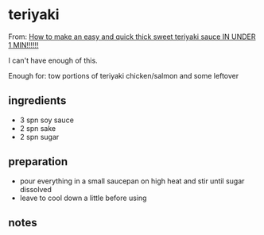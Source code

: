 # teriyaki

From: [How to make an easy and quick thick sweet teriyaki sauce IN UNDER 1 MIN!!!!!!](https://youtu.be/A9EoiCTNRIM)

I can't have enough of this.

Enough for: tow portions of teriyaki chicken/salmon and some leftover

## ingredients

- 3 spn soy sauce
- 2 spn sake
- 2 spn sugar

## preparation

- pour everything in a small saucepan on high heat and stir until sugar dissolved
- leave to cool down a little before using

## notes

